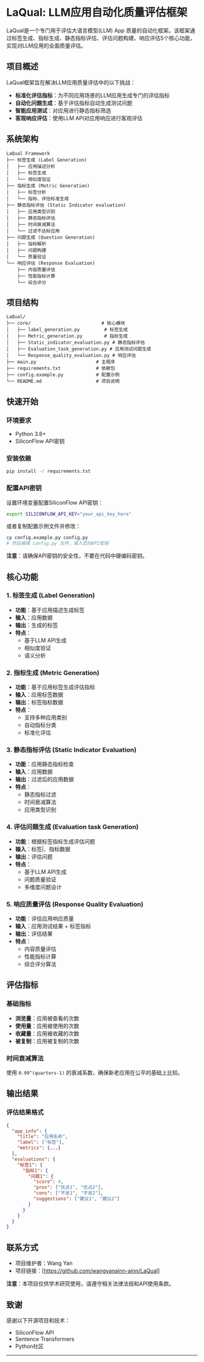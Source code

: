 # LaQual: LLM应用自动化质量评估框架 

LaQual是一个专门用于评估大语言模型(LLM) App 质量的自动化框架。该框架通过标签生成、指标生成、静态指标评估、评估问题构建、响应评估5个核心功能，实现对LLM应用的全面质量评估。

##  项目概述

LaQual框架旨在解决LLM应用质量评估中的以下挑战：
- **标准化评估指标**：为不同应用场景的LLM应用生成专门的评估指标
- **自动化问题生成**：基于评估指标自动生成测试问题
- **智能应用测试**：对应用进行静态指标筛选
- **客观响应评估**：使用LLM API对应用响应进行客观评估

##  系统架构

```
LaQual Framework
├── 标签生成 (Label Generation)
│   ├── 应用描述分析
│   ├── 标签生成
│   └── 相似度验证
├── 指标生成 (Metric Generation)
│   ├── 标签分析
│   └── 指标、评估标准生成
├── 静态指标评估 (Static Indicator evaluation)
│   ├── 应用类型识别
│   ├── 静态指标评估
│   ├── 时间衰减算法
│   └── 过滤不达标应用
├── 问题生成 (Question Generation)
│   ├── 指标解析
│   ├── 问题构建
│   └── 质量验证
└── 响应评估 (Response Evaluation)
    ├── 内容质量评估
    ├── 性能指标计算
    └── 综合评分
```

##  项目结构

```
LaQual/
├── core/                          # 核心模块
│   ├── label_generation.py         # 标签生成
│   ├── Metric_generation.py        # 指标生成
│   ├── Static_indicator_evaluation.py # 静态指标评估
│   ├── Evaluation_task_generation.py # 应用测试问题生成
│   └── Response_quality_evaluation.py # 响应评估
├── main.py                      # 主程序
├── requirements.txt             # 依赖包
├── config.example.py            # 配置示例
└── README.md                    # 项目说明
```

##  快速开始

### 环境要求

- Python 3.8+
- SiliconFlow API密钥

### 安装依赖

```bash
pip install -r requirements.txt
```

### 配置API密钥

设置环境变量配置SiliconFlow API密钥：

```bash
export SILICONFLOW_API_KEY="your_api_key_here"
```

或者复制配置示例文件并修改：

```bash
cp config.example.py config.py
# 然后编辑 config.py 文件，填入您的API密钥
```

**注意**：请确保API密钥的安全性，不要在代码中硬编码密钥。

##  核心功能

### 1. 标签生成 (Label Generation)

- **功能**：基于应用描述生成标签
- **输入**：应用数据
- **输出**：生成的标签
- **特点**：
  - 基于LLM API生成
  - 相似度验证
  - 语义分析

### 2. 指标生成 (Metric Generation)

- **功能**：基于应用标签生成评估指标
- **输入**：应用标签数据 
- **输出**：标签指标数据
- **特点**：
  - 支持多种应用类别
  - 自动指标分类
  - 标准化评估

### 3. 静态指标评估 (Static Indicator Evaluation)

- **功能**：应用静态指标检查
- **输入**：应用数据
- **输出**：过滤后的应用数据 
- **特点**：
  - 静态指标过滤
  - 时间衰减算法
  - 应用类型识别

### 4. 评估问题生成 (Evaluation task Generation)

- **功能**：根据标签指标生成评估问题
- **输入**：标签|、指标数据 
- **输出**：评估问题 
- **特点**：
  - 基于LLM API生成
  - 问题质量验证
  - 多维度问题设计


### 5. 响应质量评估 (Response Quality Evaluation)

- **功能**：评估应用响应质量
- **输入**：应用测试结果 + 标签指标
- **输出**：评估结果
- **特点**：
  - 内容质量评估
  - 性能指标计算
  - 综合评分算法

##  评估指标

### 基础指标
- **浏览量**：应用被查看的次数
- **使用量**：应用被使用的次数
- **收藏量**：应用被收藏的次数
- **被复制**：应用被复制的次数

### 时间衰减算法
使用 `0.99^(quarters-1)` 的衰减系数，确保新老应用在公平的基础上比较。

##  输出结果

### 评估结果格式

```json
{
  "app_info": {
    "title": "应用名称",
    "label": ["标签"],
    "metrics": {...}
  },
  "evaluations": {
    "标签1": {
      "指标1": {
        "问题1": {
          "score": 4,
          "pros": ["优点1", "优点2"],
          "cons": ["不足1", "不足2"],
          "suggestions": ["建议1", "建议2"]
        }
      }
    }
  }
}
```

##  联系方式

- 项目维护者：Wang Yan
- 项目链接：[https://github.com/wangyanainn-ainn/LaQual]

**注意**：本项目仅供学术研究使用，请遵守相关法律法规和API使用条款。

##  致谢

感谢以下开源项目和技术：
- SiliconFlow API
- Sentence Transformers
- Python社区

---

